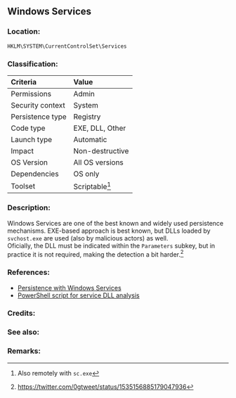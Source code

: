 ## Windows Services <!-- general "title" of the persistence. Good to be unique. -->
<!-- separate sections by two empty lines -->
<!-- do not remove empty sections  -->

### Location: <!-- where to find it -->
`HKLM\SYSTEM\CurrentControlSet\Services`


### Classification: <!-- see "how it works" document. Empty lime must go next. -->

|Criteria|Value|
|:---|:---|
|Permissions|Admin|
|Security context|System|
|Persistence type| Registry |
|Code type|EXE, DLL, Other|
|Launch type|Automatic|
|Impact|Non-destructive|
|OS Version|All OS versions|
|Dependencies|OS only|
|Toolset|Scriptable[^1]|


### Description:<!-- add two EOLs or two spaces at the end of line to create a line break -->
Windows Services are one of the best known and widely used persistence mechanisms. EXE-based approach is best known, but DLLs loaded by `svchost.exe` are used (also by malicious actors) as well.  
Oficially, the DLL must be indicated within the `Parameters` subkey, but in practice it is not required, making the detection a bit harder.[^2]


### References: <!-- use <...> or [abc](https://...) syntax. Prepend with "- " when more than one -->
- [Persistence with Windows Services](https://gtworek.github.io/PSBits/services.html)
- [PowerShell script for service DLL analysis](https://github.com/gtworek/PSBits/blob/master/Services/Get-ServiceDlls.ps1)


### Credits: <!-- use [abc](https://...) syntax. Prepend with "- " when more than one. -->


### See also: <!-- if refering to the same repo, use [Name](file.html) syntax. Yes, it's .html, to make it work in github pages -->


### Remarks: <!-- see the usage in the "classification" section. Use only 1:1 references i.e. not refering to the same footnote from two different places -->
[^1]: Also remotely with `sc.exe`
[^2]: <https://twitter.com/0gtweet/status/1535156885179047936>
